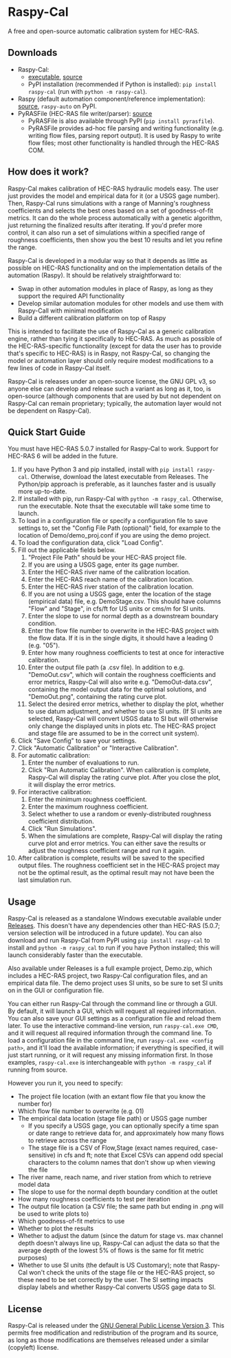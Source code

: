 # Raspy-Cal

A free and open-source automatic calibration system for HEC-RAS.

## Downloads

* Raspy-Cal:
  * [executable](https://github.com/quantum-dan/raspy-cal/releases/tag/v1.0), [source](https://github.com/quantum-dan/raspy-cal)
  * PyPI installation (recommended if Python is installed): `pip install raspy-cal` (run with `python -m raspy-cal`).
* Raspy (default automation component/reference implementation): [source](https://github.com/quantum-dan/raspy), `raspy-auto` on PyPI.
* PyRASFile (HEC-RAS file writer/parser): [source](https://github.com/larflows/pyrasfile)
  * PyRASFile is also available through PyPI (`pip install pyrasfile`).
  * PyRASFile provides ad-hoc file parsing and writing functionality (e.g. writing flow files, parsing report output).  It is used by Raspy to write flow files; most other functionality is handled through the HEC-RAS COM.

## How does it work?

Raspy-Cal makes calibration of HEC-RAS hydraulic models easy.  The user just provides the model and empirical data for it (or a USGS gage number).  Then, Raspy-Cal runs simulations with a range of Manning's roughness coefficients and selects the best ones based on a set of goodness-of-fit metrics.  It can do the whole process automatically with a genetic algorithm, just returning the finalized results after iterating.  If you'd prefer more control, it can also run a set of simulations within a specified range of roughness coefficients, then show you the best 10 results and let you refine the range.

Raspy-Cal is developed in a modular way so that it depends as little as possible on HEC-RAS functionality and on the implementation details of the automation (Raspy).  It should be relatively straightforward to:

* Swap in other automation modules in place of Raspy, as long as they support the required API functionality
* Develop similar automation modules for other models and use them with Raspy-Call with minimal modification
* Build a different calibration platform on top of Raspy

This is intended to facilitate the use of Raspy-Cal as a generic calibration engine, rather than tying it specifically to HEC-RAS.  As much as possible of the HEC-RAS-specific functionality (except for data the user has to provide that's specific to HEC-RAS) is in Raspy, not Raspy-Cal, so changing the model or automation layer should only require modest modifications to a few lines of code in Raspy-Cal itself.

Raspy-Cal is releases under an open-source license, the GNU GPL v3, so anyone else can develop and release such a variant as long as it, too, is open-source (although components that are used by but not dependent on Raspy-Cal can remain proprietary; typically, the automation layer would not be dependent on Raspy-Cal).

## Quick Start Guide

You must have HEC-RAS 5.0.7 installed for Raspy-Cal to work.  Support for HEC-RAS 6 will be added in the future.

1. If you have Python 3 and pip installed, install with `pip install raspy-cal`.  Otherwise, download the latest executable from Releases.  The Python/pip approach is preferable, as it launches faster and is usually more up-to-date.
2. If installed with pip, run Raspy-Cal with `python -m raspy_cal`.  Otherwise, run the executable.  Note thsat the executable will take some time to launch.
3. To load in a configuration file or specify a configuration file to save settings to, set the "Config File Path (optional)" field, for example to the location of Demo/demo_proj.conf if you are using the demo project.
4. To load the configuration data, click "Load Config".
5. Fill out the applicable fields below.
   1. "Project File Path" should be your HEC-RAS project file.
   2. If you are using a USGS gage, enter its gage number.
   3. Enter the HEC-RAS river name of the calibration location.
   4. Enter the HEC-RAS reach name of the calibration location.
   5. Enter the HEC-RAS river station of the calibration location.
   6. If you are not using a USGS gage, enter the location of the stage (empirical data) file, e.g. DemoStage.csv.  This should have columns "Flow" and "Stage", in cfs/ft for US units or cms/m for SI units.
   7. Enter the slope to use for normal depth as a downstream boundary condition.
   8. Enter the flow file number to overwrite in the HEC-RAS project with the flow data. If it is in the single digits, it should have a leading 0 (e.g. "05").
   9. Enter how many roughness coefficients to test at once for interactive calibration.
   10. Enter the output file path (a .csv file).  In addition to e.g. "DemoOut.csv", which will contain the roughness coefficients and error metrics, Raspy-Cal will also write e.g. "DemoOut-data.csv", containing the model output data for the optimal solutions, and "DemoOut.png", containing the rating curve plot.
   11. Select the desired error metrics, whether to display the plot, whether to use datum adjustment, and whether to use SI units. (If SI units are selected, Raspy-Cal will convert USGS data to SI but will otherwise only change the displayed units in plots etc.  The HEC-RAS project and stage file are assumed to be in the correct unit system).
6. Click "Save Config" to save your settings.
7. Click "Automatic Calibration" or "Interactive Calibration".
8. For automatic calibration:
   1. Enter the number of evaluations to run.
   2. Click "Run Automatic Calibration".  When calibration is complete, Raspy-Cal will display the rating curve plot.  After you close the plot, it will display the error metrics.
9. For interactive calibration:
   1. Enter the minimum roughness coefficient.
   2. Enter the maximum roughness coefficient.
   3. Select whether to use a random or evenly-distributed roughness coefficient distribution.
   4. Click "Run Simulations".
   5. When the simulations are complete, Raspy-Cal will display the rating curve plot and error metrics. You can either save the results or adjust the roughness coefficient range and run it again.
10. After calibration is complete, results will be saved to the specified output files.  The roughness coefficient set in the HEC-RAS project may not be the optimal result, as the optimal result may not have been the last simulation run.

## Usage

Raspy-Cal is released as a standalone Windows executable available under [Releases](https://github.com/quantum-dan/raspy-cal/releases/tag/v1.0).  This doesn't have any dependencies other than HEC-RAS (5.0.7; version selection will be introduced in a future update).  You can also download and run Raspy-Cal from PyPI using `pip install raspy-cal` to install and `python -m raspy_cal` to run if you have Python installed; this will launch considerably faster than the executable.

Also available under Releases is a full example project, Demo.zip, which includes a HEC-RAS project, two Raspy-Cal configuration files, and an empirical data file.  The demo project uses SI units, so be sure to set SI units on in the GUI or configuration file.

You can either run Raspy-Cal through the command line or through a GUI.  By default, it will launch a GUI, which will request all required information.  You can also save your GUI settings as a configuration file and reload them later.  To use the interactive command-line version, run `raspy-cal.exe CMD`, and it will request all required information through the command line.  To load a configuration file in the command line, run `raspy-cal.exe <config path>`, and it'll load the available information; if everything is specified, it will just start running, or it will request any missing information first.  In those examples, `raspy-cal.exe` is interchangeable with `python -m raspy_cal` if running from source.

However you run it, you need to specify:

* The project file location (with an extant flow file that you know the number for)
* Which flow file number to overwrite (e.g. 01)
* The empirical data location (stage file path) or USGS gage number
  * If you specify a USGS gage, you can optionally specify a time span or date range to retrieve data for, and approximately how many flows to retrieve across the range
  * The stage file is a CSV of Flow,Stage (exact names required, case-sensitive) in cfs and ft; note that Excel CSVs can append odd special characters to the column names that don't show up when viewing the file
* The river name, reach name, and river station from which to retrieve model data
* The slope to use for the normal depth boundary condition at the outlet
* How many roughness coefficients to test per iteration
* The output file location (a CSV file; the same path but ending in .png will be used to write plots to)
* Which goodness-of-fit metrics to use
* Whether to plot the results
* Whether to adjust the datum (since the datum for stage vs. max channel depth doesn't always line up, Raspy-Cal can adjust the data so that the average depth of the lowest 5% of flows is the same for fit metric purposes)
* Whether to use SI units (the default is US Customary); note that Raspy-Cal won't check the units of the stage file or the HEC-RAS project, so these need to be set correctly by the user.  The SI setting impacts display labels and whether Raspy-Cal converts USGS gage data to SI.

## License

Raspy-Cal is released under the [GNU General Public License Version 3](https://www.gnu.org/licenses/gpl-3.0.html).  This permits free modification and redistribution of the program and its source, as long as those modifications are themselves released under a similar (copyleft) license.
